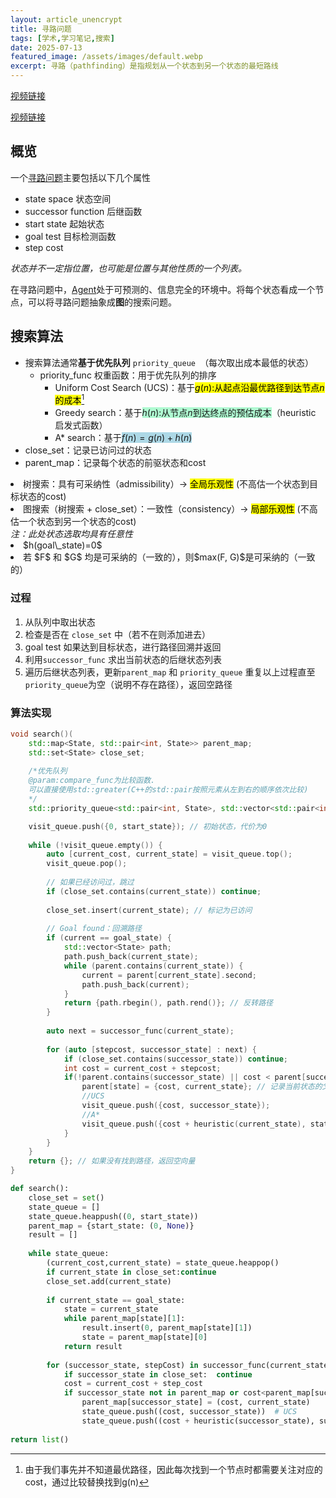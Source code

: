 ```yaml
---
layout: article_unencrypt
title: 寻路问题
tags: [学术,学习笔记,搜索]
date: 2025-07-13
featured_image: /assets/images/default.webp
excerpt: 寻路（pathfinding）是指规划从一个状态到另一个状态的最短路线
---
```

[视频链接](https://www.bilibili.com/video/BV1HcqpYwEw6?spm_id_from=333.788.videopod.sections&vd_source=aa835b8626177b69f6523910c4355d58&p=2)

[视频链接](https://www.bilibili.com/video/BV1HcqpYwEw6?spm_id_from=333.788.videopod.sections&vd_source=aa835b8626177b69f6523910c4355d58&p=3)

## 概览
一个[寻路问题](https://en.wikipedia.org/wiki/Pathfinding)主要包括以下几个属性
- state space 状态空间
- successor function 后继函数
- start state 起始状态
- goal test 目标检测函数
- step cost

<div class="callout tip">
<em>状态并不一定指位置，也可能是位置与其他性质的一个列表。</em>
</div>

在寻路问题中，[Agent](https://en.wikipedia.org/wiki/Intelligent_agent)处于可预测的、信息完全的环境中。将每个状态看成一个节点，可以将寻路问题抽象成**图**的搜索问题。

## 搜索算法
- 搜索算法通常**基于优先队列** `priority_queue `（每次取出成本最低的状态）
    - priority_func 权重函数：用于优先队列的排序
        - Uniform Cost Search (UCS)：基于<mark>$g(n)$:从起点沿最优路径到达节点$n$的成本</mark>[^1]
        - Greedy search：基于<span style="background:#affad1">$h(n)$:从节点$n$到达终点的预估成本</span>（heuristic 启发式函数）
        - A* search：基于<span style="background:#add8e6">$f(n)=g(n)+h(n)$</span>
- close_set：记录已访问过的状态
- parent_map：记录每个状态的前驱状态和cost

<div class="callout note" title="启发式函数的要求">
<li>树搜索：具有可采纳性（admissibility）-> <mark>全局乐观性</mark> (不高估一个状态到目标状态的cost)</li>
<li> 图搜索（树搜索 + close_set）：一致性（consistency）-> <mark>局部乐观性</mark> (不高估一个状态到另一个状态的cost)</li>
<em>注：此处状态选取均具有任意性</em>
</div>

<div class="callout tip" title="启发式函数的选取">
<li> $h(goal\_state)=0$ </li>
<li> 若 $F$ 和 $G$ 均是可采纳的（一致的），则$max(F, G)$是可采纳的（一致的）</li>
</div>

### 过程
1. 从队列中取出状态
2. 检查是否在 `close_set` 中（若不在则添加进去）
3. goal test 如果达到目标状态，进行路径回溯并返回
4. 利用`successor_func` 求出当前状态的后继状态列表
5. 遍历后继状态列表，更新`parent_map` 和 `priority_queue`
   重复以上过程直至`priority_queue`为空（说明不存在路径），返回空路径

### 算法实现

```cpp
void search()(
    std::map<State, std::pair<int, State>> parent_map;
    std::set<State> close_set;  
    
	/*优先队列
	@param:compare_func为比较函数. 
    可以直接使用std::greater(C++的std::pair按照元素从左到右的顺序依次比较)
	*/
    std::priority_queue<std::pair<int, State>, std::vector<std::pair<int, State>>, compare_func> visit_queue; 

    visit_queue.push({0, start_state}); // 初始状态，代价为0  
  
    while (!visit_queue.empty()) {  
        auto [current_cost, current_state] = visit_queue.top();  
        visit_queue.pop();  
  
        // 如果已经访问过，跳过  
        if (close_set.contains(current_state)) continue; 
  
        close_set.insert(current_state); // 标记为已访问  
  
        // Goal found：回溯路径  
        if (current == goal_state) {  
            std::vector<State> path;  
            path.push_back(current_state);  
            while (parent.contains(current_state)) {  
                current = parent[current_state].second;  
                path.push_back(current);  
            }  
            return {path.rbegin(), path.rend()}; // 反转路径  
        }  
  
        auto next = successor_func(current_state);  
  
        for (auto [stepcost, successor_state] : next) {  
            if (close_set.contains(successor_state)) continue;
            int cost = current_cost + stepcost; 
            if(!parent.contains(successor_state) || cost < parent[successor_state].first){
                parent[state] = {cost, current_state}; // 记录当前状态的父状态
                //UCS
                visit_queue.push({cost, successor_state}); 
                //A*
                visit_queue.push({cost + heuristic(current_state), state});  
            }
        }  
    }  
    return {}; // 如果没有找到路径，返回空向量  
}
```


```python
def search():
    close_set = set()  
    state_queue = [] 
    state_queue.heappush((0, start_state))  
    parent_map = {start_state: (0, None)}  
    result = []  
  
    while state_queue:  
        (current_cost,current_state) = state_queue.heappop()  
        if current_state in close_set:continue  
        close_set.add(current_state)  
  
        if current_state == goal_state:  
            state = current_state        
            while parent_map[state][1]:  
                result.insert(0, parent_map[state][1])  
                state = parent_map[state][0]  
            return result  
  
        for (successor_state, stepCost) in successor_func(current_state):  
            if successor_state in close_set:  continue
            cost = current_cost + step_cost
            if successor_state not in parent_map or cost<parent_map[successor_state][0]:  
                parent_map[successor_state] = (cost, current_state) 
                state_queue.push((cost, successor_state))  # UCS
                state_queue.push((cost + heuristic(successor_state), successor_state)) # A*
  
return list()
```

[^1]: 由于我们事先并不知道最优路径，因此每次找到一个节点时都需要关注对应的cost，通过比较替换找到g(n)

